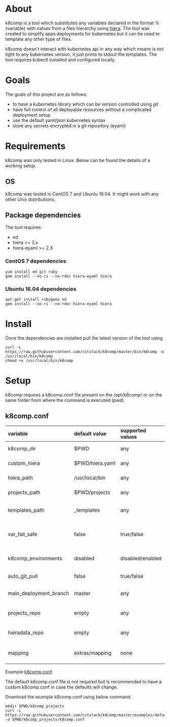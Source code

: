 # [](#about)About

k8comp is a tool which substitutes any variables declared in the format %{variable} with values from a files hierarchy using [hiera](https://rubygems.org/gems/hiera/versions/3.2.0).
The tool was created to simplify apps deployments for kubernetes but it can be used to template any other type of files.

k8comp doesn't interact with kubernetes api in any way which means is not tight to any kubernetes version, it just prints to stdout the templates.
The tool requires kubectl installed and configured locally.

# [](#goals)Goals

The goals of this project are as follows:

- to have a kubernetes library which can be version controlled using git
- have full control of all deployable resources without a complicated deployment setup
- use the default yaml/json kubernetes syntax
- store any secrets encrypted in a git repository (eyaml)

# [](#requirements)Requirements

k8comp was only tested in Linux. Below can be found the details of a working setup.

## [](#os)OS

k8comp was tested in CentOS 7 and Ubuntu 16.04. It might work with any other Unix distributions.

## [](#dependencies)Package dependencies

The tool requires:
- ed
- hiera >= 3.x
- hiera-eyaml >= 2.X

### [](#centos)CentOS 7 dependencies
```
yum install ed git ruby
gem install --no-ri --no-rdoc hiera-eyaml hiera
```
### [](#ubuntu)Ubuntu 16.04 dependencies
```
apt-get install rubygems ed
gem install --no-ri --no-rdoc hiera-eyaml hiera
```

# [](#install)Install

Once the dependencies are installed pull the latest version of the tool using
```
curl -L https://raw.githubusercontent.com/cststack/k8comp/master/bin/k8comp -o /usr/local/bin/k8comp
chmod +x /usr/local/bin/k8comp
```

# [](#setup)Setup

k8comp requires a k8comp.conf file present on the /opt/k8comp/ or on the same folder from where the command is executed (pwd).

## [](#config)k8comp.conf

| variable               | default value               | supported values         | description                                             |
|:-----------------------|:----------------------------|:-------------------------|:--------------------------------------------------------|
| k8comp_dir             | $PWD                        | any                      | Application main folder                                 |
| custom_hiera           | $PWD/hiera.yaml             | any                      | Custom hiera config file                                |
| hiera_path             | /usr/local/bin              | any                      | hiera binary location                                   |
| projects_path          | $PWD/projects               | any                      | deployment files location                               |
| templates_path         | _templates                  | any                      | templates folder name. The folder is in `projects_path` |
| var_fail_safe          | false                       | true/false               | set if the deployment should fail on variable not found |
| k8comp_environments    | disabled                    | disabled/enabled         | each git branch equals an environment                   |
| auto_git_pull          | false                       | true/false               | git pull before each deployment                         |
| main_deployment_branch | master                      | any                      | works in conjunction with `k8comp_environment`          |
| projects_repo          | empty                       | any                      | works in conjunction with `auto_git_pull`               |
| hieradata_repo         | empty                       | any                      | works in conjunction with `auto_git_pull`               |
| mapping                | extras/mapping | none                     | override deployment values. [example](https://github.com/cststack/k8comp/blob/master/examples/common/extras/mapping/map) |

Example [k8comp.conf](https://github.com/cststack/k8comp/blob/master/examples/defaults/k8comp.conf).

The default k8comp.conf file is not required but is recommended to have a custom k8comp.conf in case the defaults will change.

Download the example k8comp.conf using below command.
```
mkdir $PWD/k8comp_projects
curl -L https://raw.githubusercontent.com/cststack/k8comp/master/examples/defaults/k8comp.conf -o $PWD/k8comp_projects/k8comp.conf
```
